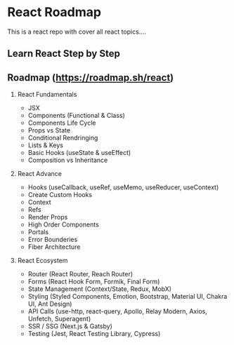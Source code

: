 # React Roadmap

This is a react repo with cover all react topics....

## Learn React Step by Step

## Roadmap (https://roadmap.sh/react)

1. React Fundamentals

   - JSX
   - Components (Functional & Class)
   - Components Life Cycle
   - Props vs State
   - Conditional Rendringing
   - Lists & Keys
   - Basic Hooks (useState & useEffect)
   - Composition vs Inheritance

2. React Advance

   - Hooks (useCallback, useRef, useMemo, useReducer, useContext)
   - Create Custom Hooks
   - Context
   - Refs
   - Render Props
   - High Order Components
   - Portals
   - Error Bounderies
   - Fiber Architecture

3. React Ecosystem

   - Router (React Router, Reach Router)
   - Forms (React Hook Form, Formik, Final Form)
   - State Management (Context/State, Redux, MobX)
   - Styling (Styled Components, Emotion, Bootstrap, Material UI, Chakra UI, Ant Design)
   - API Calls (use-http, react-query, Apollo, Relay Modern, Axios, Unfetch, Superagent)
   - SSR / SSG (Next.js & Gatsby)
   - Testing (Jest, React Testing Library, Cypress)

